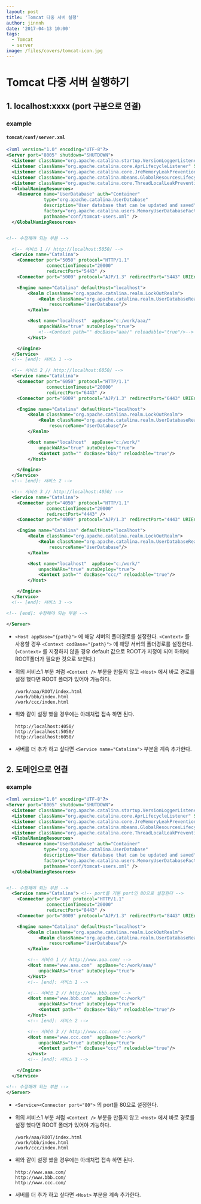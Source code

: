 ```yaml
---
layout: post
title: 'Tomcat 다중 서버 실행'
author: jinnnh
date: '2017-04-13 10:00'
tags:
  - Tomcat
  - server
image: /files/covers/tomcat-icon.jpg
---
```


# Tomcat 다중 서버 실행하기

## 1. localhost:xxxx (port 구분으로 연결)

### example

#### `tomcat/conf/server.xml`

```xml
<?xml version="1.0" encoding="UTF-8"?>
<Server port="8005" shutdown="SHUTDOWN">
  <Listener className="org.apache.catalina.startup.VersionLoggerListener" />
  <Listener className="org.apache.catalina.core.AprLifecycleListener" SSLEngine="on" />
  <Listener className="org.apache.catalina.core.JreMemoryLeakPreventionListener" />
  <Listener className="org.apache.catalina.mbeans.GlobalResourcesLifecycleListener" />
  <Listener className="org.apache.catalina.core.ThreadLocalLeakPreventionListener" />
  <GlobalNamingResources>
    <Resource name="UserDatabase" auth="Container"
              type="org.apache.catalina.UserDatabase"
              description="User database that can be updated and saved"
              factory="org.apache.catalina.users.MemoryUserDatabaseFactory"
              pathname="conf/tomcat-users.xml" />
  </GlobalNamingResources>


<!-- 수정해야 되는 부분 -->

  <!-- 서비스 1 // http://localhost:5050/ -->
  <Service name="Catalina">
    <Connector port="5050" protocol="HTTP/1.1"
               connectionTimeout="20000"
               redirectPort="5443" />
    <Connector port="5009" protocol="AJP/1.3" redirectPort="5443" URIEncoding="UTF-8"/>

    <Engine name="Catalina" defaultHost="localhost">
        <Realm className="org.apache.catalina.realm.LockOutRealm">
            <Realm className="org.apache.catalina.realm.UserDatabaseRealm"
                resourceName="UserDatabase"/>
        </Realm>

        <Host name="localhost"  appBase="c:/work/aaa/"
            unpackWARs="true" autoDeploy="true">
            <!--<Context path="" docBase="aaa/" reloadable="true"/>-->
        </Host>

    </Engine>
  </Service>
  <!-- [end]: 서비스 1 -->

  <!-- 서비스 2 // http://localhost:6050/ -->
  <Service name="Catalina">
    <Connector port="6050" protocol="HTTP/1.1"
               connectionTimeout="20000"
               redirectPort="6443" />
    <Connector port="6009" protocol="AJP/1.3" redirectPort="6443" URIEncoding="UTF-8"/>

    <Engine name="Catalina" defaultHost="localhost">
        <Realm className="org.apache.catalina.realm.LockOutRealm">
            <Realm className="org.apache.catalina.realm.UserDatabaseRealm"
                resourceName="UserDatabase"/>
        </Realm>

        <Host name="localhost"  appBase="c:/work/"
            unpackWARs="true" autoDeploy="true">
            <Context path="" docBase="bbb/" reloadable="true"/>
        </Host>

    </Engine>
  </Service>
  <!-- [end]: 서비스 2 -->

  <!-- 서비스 3 // http://localhost:4050/ -->
  <Service name="Catalina">
    <Connector port="4050" protocol="HTTP/1.1"
               connectionTimeout="20000"
               redirectPort="4443" />
    <Connector port="4009" protocol="AJP/1.3" redirectPort="4443" URIEncoding="UTF-8"/>

    <Engine name="Catalina" defaultHost="localhost">
        <Realm className="org.apache.catalina.realm.LockOutRealm">
            <Realm className="org.apache.catalina.realm.UserDatabaseRealm"
                resourceName="UserDatabase"/>
        </Realm>

        <Host name="localhost"  appBase="c:/work/"
            unpackWARs="true" autoDeploy="true">
            <Context path="" docBase="ccc/" reloadable="true"/>
        </Host>

    </Engine>
  </Service>
  <!-- [end]: 서비스 3 -->

<!-- [end]: 수정해야 되는 부분 -->

</Server>

```

* `<Host appBase="{path}">` 에 해당 서버의 폴더경로를 설정한다. `<Context>` 를 사용할 경우 `<Context codBase="{path}">` 에 해당 서버의 폴더경로를 설정한다.
(`<Context>` 를 지정하지 않을 경우 default 값으로 ROOT가 지정이 되어 하위에 ROOT폴더가 필요한 것으로 보인다.)

* 위의 서비스1 부분 처럼 `<Context />` 부분을 만들지 않고 `<Host>` 에서 바로 경로를 설정 했다면 ROOT 폴더가 있어야 가능하다. <br /><br />
`/work/aaa/ROOT/index.html` <br />
`/work/bbb/index.html` <br />
`/work/ccc/index.html` <br />

* 위와 같이 설정 했을 경우에는 아래처럽 접속 하면 된다. <br /><br />
`http://localhost:4050/` <br />
`http://localhost:5050/` <br />
`http://localhost:6050/` <br />

* 서버를 더 추가 하고 싶다면 `<Service name="Catalina">` 부분을 계속 추가한다.


## 2. 도메인으로 연결

### example

```xml
<?xml version="1.0" encoding="UTF-8"?>
<Server port="8005" shutdown="SHUTDOWN">
  <Listener className="org.apache.catalina.startup.VersionLoggerListener" />
  <Listener className="org.apache.catalina.core.AprLifecycleListener" SSLEngine="on" />
  <Listener className="org.apache.catalina.core.JreMemoryLeakPreventionListener" />
  <Listener className="org.apache.catalina.mbeans.GlobalResourcesLifecycleListener" />
  <Listener className="org.apache.catalina.core.ThreadLocalLeakPreventionListener" />
  <GlobalNamingResources>
    <Resource name="UserDatabase" auth="Container"
              type="org.apache.catalina.UserDatabase"
              description="User database that can be updated and saved"
              factory="org.apache.catalina.users.MemoryUserDatabaseFactory"
              pathname="conf/tomcat-users.xml" />
  </GlobalNamingResources>


<!-- 수정해야 되는 부분 -->
  <Service name="Catalina"> <!-- port를 기본 port인 80으로 설정한다 -->
    <Connector port="80" protocol="HTTP/1.1"
               connectionTimeout="20000"
               redirectPort="8443" />
    <Connector port="8009" protocol="AJP/1.3" redirectPort="8443" URIEncoding="UTF-8"/>

    <Engine name="Catalina" defaultHost="localhost">
        <Realm className="org.apache.catalina.realm.LockOutRealm">
            <Realm className="org.apache.catalina.realm.UserDatabaseRealm"
                resourceName="UserDatabase"/>
        </Realm>

        <!-- 서비스 1 // http://www.aaa.com/ -->
        <Host name="www.aaa.com"  appBase="c:/work/aaa/"
            unpackWARs="true" autoDeploy="true">
        </Host>
        <!-- [end]: 서비스 1 -->

        <!-- 서비스 2 // http://www.bbb.com/ -->
        <Host name="www.bbb.com"  appBase="c:/work/"
            unpackWARs="true" autoDeploy="true">
            <Context path="" docBase="bbb/" reloadable="true"/>
        </Host>
        <!-- [end]: 서비스 2 -->

        <!-- 서비스 3 // http://www.ccc.com/ -->
        <Host name="www.ccc.com"  appBase="c:/work/"
            unpackWARs="true" autoDeploy="true">
            <Context path="" docBase="ccc/" reloadable="true"/>
        </Host>
        <!-- [end]: 서비스 3 -->

    </Engine>
  </Service>

<!-- 수정해야 되는 부분 -->
</Server>
```

* `<Service><Connector port="80">` 의 port를 80으로 설정한다.

* 위의 서비스1 부분 처럼 `<Context />` 부분을 만들지 않고 `<Host>` 에서 바로 경로를 설정 했다면 ROOT 폴더가 있어야 가능하다. <br /><br />
`/work/aaa/ROOT/index.html` <br />
`/work/bbb/index.html` <br />
`/work/ccc/index.html`

* 위와 같이 설정 했을 경우에는 아래처럽 접속 하면 된다. <br /><br />
`http://www.aaa.com/` <br />
`http://www.bbb.com/` <br />
`http://www.ccc.com/` <br />

* 서버를 더 추가 하고 싶다면 `<Host>` 부분을 계속 추가한다.
